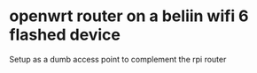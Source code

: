 # openwrt router on a beliin wifi 6 flashed device
Setup as a dumb access point to complement the rpi router
